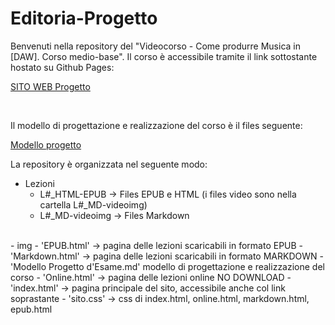 # Editoria-Progetto

Benvenuti nella repository del "Videocorso - Come produrre Musica in [DAW]. Corso medio-base".
Il corso è accessibile tramite il link sottostante hostato su Github Pages:

[SITO WEB Progetto](https://julssal99.github.io/Editoria-Progetto/)

<br>

Il modello di progettazione e realizzazione del corso è il files seguente:

[Modello progetto](/Modello%20Progetto%20d'Esame.md)

La repository è organizzata nel seguente modo:
 - Lezioni
   - L#_HTML-EPUB -> Files EPUB e HTML (i files video sono nella cartella L#_MD-videoimg)
   - L#_MD-videoimg -> Files Markdown
<br>
 - img
 - 'EPUB.html' -> pagina delle lezioni scaricabili in formato EPUB
 - 'Markdown.html' -> pagina delle lezioni scaricabili in formato MARKDOWN
 - 'Modello Progetto d'Esame.md' modello di progettazione e realizzazione del corso
 - 'Online.html' -> pagina delle lezioni online NO DOWNLOAD
 - 'index.html' -> pagina principale del sito, accessibile anche col link soprastante 
 - 'sito.css' -> css di index.html, online.html, markdown.html, epub.html
